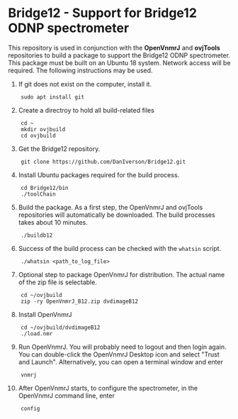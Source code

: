 # Bridge12 - Support for Bridge12 ODNP spectrometer

This repository is used in conjunction with the **OpenVnmrJ** and **ovjTools** repositories to build a package to support the Bridge12 ODNP spectrometer. This package must be built on an Ubuntu 18 system. Network access will be required. The following instructions may be used.

1. If git does not exist on the computer, install it.
```
    sudo apt install git
```

2. Create a directroy to hold all build-related files
```
    cd ~
    mkdir ovjbuild
    cd ovjbuild
```
3. Get the Bridge12 repository.
```
    git clone https://github.com/DanIverson/Bridge12.git
```

4. Install Ubuntu packages required for the build process.
```
    cd Bridge12/bin
    ./toolChain
```

5. Build the package. As a first step, the OpenVnmrJ and ovjTools repositories will automatically be downloaded. The build processes takes about 10 minutes.
```
    ./buildb12
```
6. Success of the build process can be checked with the ```whatsin``` script.
```
    ./whatsin <path_to_log_file>
```

7. Optional step to package OpenVnmrJ for distribution. The actual name of the zip file is selectable.
```
    cd ~/ovjbuild
    zip -ry OpenVnmrJ_B12.zip dvdimageB12
```

8. Install OpenVnmrJ
```
    cd ~/ovjbuild/dvdimageB12
    ./load.nmr
```

9. Run OpenVnmrJ. You will probably need to logout and then login again. You can double-click the OpenVnmrJ Desktop icon and select "Trust and Launch". Alternatively, you can open a terminal window and enter
```
    vnmrj
```
10. After OpenVnmrJ starts, to configure the spectrometer, in the OpenVnmrJ command line, enter
```
    config
````




